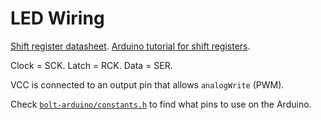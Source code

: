# LED Wiring

[Shift register datasheet](http://www.ti.com/lit/ds/symlink/sn74hc595.pdf). [Arduino tutorial for shift registers](https://www.arduino.cc/en/tutorial/ShiftOut).

Clock = SCK. Latch = RCK. Data = SER. 

VCC is connected to an output pin that allows `analogWrite` (PWM).

Check [`bolt-arduino/constants.h`](bolt-arduino/constants.h) to find what pins to use on the Arduino.

